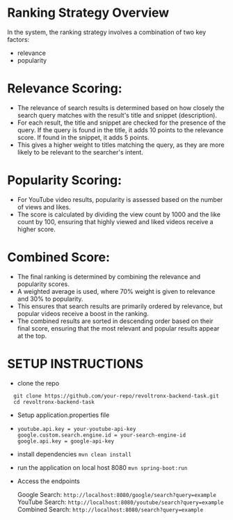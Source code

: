 # Ranking Strategy Overview
In the system, the ranking strategy involves a combination of two key factors:
- relevance 
- popularity

# Relevance Scoring:

- The relevance of search results is determined based on how closely the search query matches with the result's title and snippet (description).
- For each result, the title and snippet are checked for the presence of the query. If the query is found in the title, it adds 10 points to the relevance score. If found in the snippet, it adds 5 points.
- This gives a higher weight to titles matching the query, as they are more likely to be relevant to the searcher's intent.

# Popularity Scoring:
- For YouTube video results, popularity is assessed based on the number of views and likes.
- The score is calculated by dividing the view count by 1000 and the like count by 100, ensuring that highly viewed and liked videos receive a higher score.

# Combined Score:

- The final ranking is determined by combining the relevance and popularity scores.
- A weighted average is used, where 70% weight is given to relevance and 30% to popularity.
- This ensures that search results are primarily ordered by relevance, but popular videos receive a boost in the ranking.
- The combined results are sorted in descending order based on their final score, ensuring that the most relevant and popular results appear at the top.

# SETUP INSTRUCTIONS
- clone the repo
```http
  git clone https://github.com/your-repo/revoltronx-backend-task.git
  cd revoltronx-backend-task
```

- Setup application.properties file
- ```http
  youtube.api.key = your-youtube-api-key
  google.custom.search.engine.id = your-search-engine-id
  google.api.key = google-api-key
  ```
- install dependencies
 `mvn clean install`

- run the application on local host 8080
`mvn spring-boot:run`

- Access the endpoints 

  Google Search: `http://localhost:8080/google/search?query=example`
  YouTube Search: `http://localhost:8080/youtube/search?query=example`
  Combined Search: `http://localhost:8080/search?query=example`




